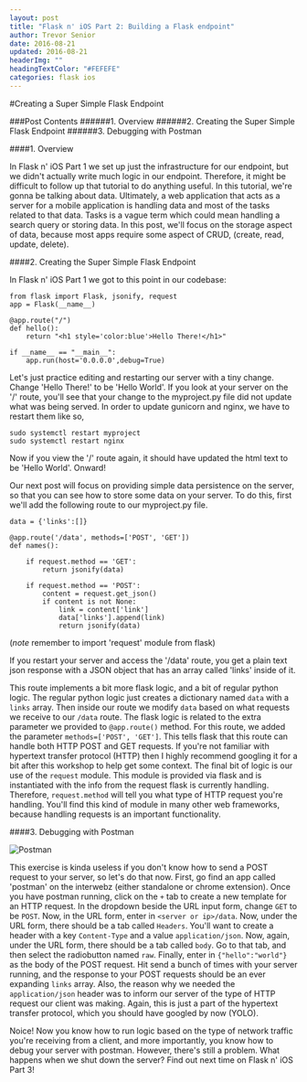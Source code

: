 ```yaml
---
layout: post
title: "Flask n' iOS Part 2: Building a Flask endpoint"
author: Trevor Senior
date: 2016-08-21
updated: 2016-08-21
headerImg: ""
headingTextColor: "#FEFEFE"
categories: flask ios
---
```



#Creating a Super Simple Flask Endpoint

###Post Contents
######1. Overview
######2. Creating the Super Simple Flask Endpoint
######3. Debugging with Postman


####1. Overview

In Flask n' iOS Part 1 we set up just the infrastructure for our endpoint, but we didn't actually write much logic in our endpoint. Therefore, it might be difficult to follow up that tutorial to do anything useful. In this tutorial, we're gonna be talking about data. Ultimately, a web application that acts as a server for a mobile application is handling data and most of the tasks related to that data. Tasks is a vague term which could mean handling a search query or storing data. In this post, we'll focus on the storage aspect of data, because most apps require some aspect of CRUD, (create, read, update, delete).

####2. Creating the Super Simple Flask Endpoint

In Flask n' iOS Part 1 we got to this point in our codebase:

```
from flask import Flask, jsonify, request
app = Flask(__name__)

@app.route("/")
def hello():
	return "<h1 style='color:blue'>Hello There!</h1>"

if __name__ == "__main__":
	app.run(host='0.0.0.0',debug=True)
```

Let's just practice editing and restarting our server with a tiny change. Change 'Hello There!' to be 'Hello World'. If you look at your server on the '/' route, you'll see that your change to the myproject.py file did not update what was being served. In order to update gunicorn and nginx, we have to restart them like so,

```
sudo systemctl restart myproject
sudo systemctl restart nginx
```
Now if you view the '/' route again, it should have updated the html text to be 'Hello World'. Onward!

Our next post will focus on providing simple data persistence on the server, so that you can see how to store some data on your server. To do this, first we'll add the following route to our myproject.py file. 

```
data = {'links':[]}

@app.route('/data', methods=['POST', 'GET'])
def names():
	
	if request.method == 'GET':
		return jsonify(data)

	if request.method == 'POST':
		content = request.get_json()
		if content is not None:
			link = content['link']
			data['links'].append(link)
			return jsonify(data)

```
(*note* remember to import 'request' module from flask)

If you restart your server and access the '/data' route, you get a plain text json response with a JSON object that has an array called 'links' inside of it.


This route implements a bit more flask logic, and a bit of regular python logic. The regular python logic just creates a dictionary named ```data``` with a ```links``` array. Then inside our route we modify ```data``` based on what requests we receive to our ```/data``` route. The flask logic is related to the extra parameter we provided to ```@app.route()``` method. For this route, we added the parameter ```methods=['POST', 'GET']```. This tells flask that this route can handle both HTTP POST and GET requests. If you're not familiar with hypertext transfer protocol (HTTP) then I highly recommend googling it for a bit after this workshop to help get some context. The final bit of logic is our use of the ```request``` module. This module is provided via flask and is instantiated with the info from the request flask is currently handling. Therefore, ```request.method``` will tell you what type of HTTP request you're handling. You'll find this kind of module in many other web frameworks, because handling requests is an important functionality.

####3. Debugging with Postman

![Postman](https://raw.githubusercontent.com/postmanlabs/postmanlabs.github.io/develop/global-artefacts/postman-logo%2Btext-320x132.png)

This exercise is kinda useless if you don't know how to send a POST request to your server, so let's do that now. First, go find an app called 'postman' on the interwebz (either standalone or chrome extension). Once you have postman running, click on the ```+``` tab to create a new template for an HTTP request. In the dropdown beside the URL input form, change ```GET``` to be ```POST```. Now, in the URL form, enter in ```<server or ip>/data```. Now, under the URL form, there should be a tab called ```Headers```. You'll want to create a header with a key ```Content-Type``` and a value ```application/json```. Now, again, under the URL form, there should be a tab called ```body```. Go to that tab, and then select the radiobutton named ```raw```. Finally, enter in ```{"hello":"world"}``` as the body of the POST request. Hit send a bunch of times with your server running, and the response to your POST requests should be an ever expanding ```links``` array. Also, the reason why we needed the ```application/json``` header was to inform our server of the type of HTTP request our client was making. Again, this is just a part of the hypertext transfer protocol, which you should have googled by now (YOLO).


Noice! Now you know how to run logic based on the type of network traffic you're receiving from a client, and more importantly, you know how to debug your server with postman. However, there's still a problem. What happens when we shut down the server? Find out next time on Flask n' iOS Part 3!





